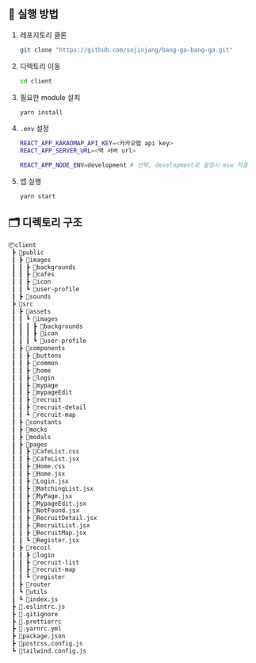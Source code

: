 ## 🏃 실행 방법

1. 레포지토리 클론

   ```bash
   git clone "https://github.com/sojinjang/bang-ga-bang-ga.git"
   ```
2. 디렉토리 이동
   ```bash
   cd client
   ```
3. 필요한 module 설치

   ```bash
   yarn install
   ```

4. `.env` 설정

    ```bash
    REACT_APP_KAKAOMAP_API_KEY=<카카오맵 api key>
    REACT_APP_SERVER_URL=<백 서버 url>
    ```
    ```bash
    REACT_APP_NODE_ENV=development # 선택, development로 설정시 msw 작동
    ```
    
5. 앱 실행
   ```
   yarn start
   ```

## 🗂 디렉토리 구조
```markdown
📦client
 ┣ 📂public
 ┃ ┣ 📂images
 ┃ ┃ ┣ 📂backgrounds
 ┃ ┃ ┣ 📂cafes
 ┃ ┃ ┣ 📂icon
 ┃ ┃ ┗ 📂user-profile
 ┃ ┣ 📂sounds
 ┣ 📂src
 ┃ ┣ 📂assets
 ┃ ┃ ┗ 📂images
 ┃ ┃ ┃ ┣ 📂backgrounds
 ┃ ┃ ┃ ┣ 📂icon
 ┃ ┃ ┃ ┗ 📂user-profile
 ┃ ┣ 📂components
 ┃ ┃ ┣ 📂buttons
 ┃ ┃ ┣ 📂common
 ┃ ┃ ┣ 📂home
 ┃ ┃ ┣ 📂login
 ┃ ┃ ┣ 📂mypage
 ┃ ┃ ┣ 📂mypageEdit
 ┃ ┃ ┣ 📂recruit
 ┃ ┃ ┣ 📂recruit-detail
 ┃ ┃ ┗ 📂recruit-map
 ┃ ┣ 📂constants
 ┃ ┣ 📂mocks
 ┃ ┣ 📂modals
 ┃ ┣ 📂pages
 ┃ ┃ ┣ 📜CafeList.css
 ┃ ┃ ┣ 📜CafeList.jsx
 ┃ ┃ ┣ 📜Home.css
 ┃ ┃ ┣ 📜Home.jsx
 ┃ ┃ ┣ 📜Login.jsx
 ┃ ┃ ┣ 📜MatchingList.jsx
 ┃ ┃ ┣ 📜MyPage.jsx
 ┃ ┃ ┣ 📜MypageEdit.jsx
 ┃ ┃ ┣ 📜NotFound.jsx
 ┃ ┃ ┣ 📜RecruitDetail.jsx
 ┃ ┃ ┣ 📜RecruitList.jsx
 ┃ ┃ ┣ 📜RecruitMap.jsx
 ┃ ┃ ┗ 📜Register.jsx
 ┃ ┣ 📂recoil
 ┃ ┃ ┣ 📂login
 ┃ ┃ ┣ 📂recruit-list
 ┃ ┃ ┣ 📂recruit-map
 ┃ ┃ ┗ 📂register
 ┃ ┣ 📂router
 ┃ ┗ 📂utils
 ┃ ┗ 📜index.js
 ┣ 📜.eslintrc.js
 ┣ 📜.gitignore
 ┣ 📜.prettierrc
 ┣ 📜.yarnrc.yml
 ┣ 📜package.json
 ┣ 📜postcss.config.js
 ┗ 📜tailwind.config.js
```
